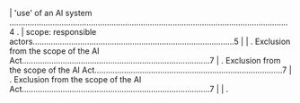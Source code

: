 | 'use' of an AI system ...........................................................................................................................4 .                                                                                             | scope: responsible actors.........................................................................................5                                                                                                                                 |
| . Exclusion from the scope of the AI Act...................................................................................7                                                                                                                     | . Exclusion from the scope of the AI Act...................................................................................7                                                                                                                     | . Exclusion from the scope of the AI Act...................................................................................7                                                                                                                     |
| . 